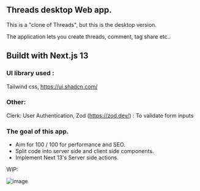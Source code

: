 ## Threads desktop Web app.
This is a "clone of Threads", but this is the desktop version. 

The application lets you create threads, comment, tag share etc.. 

## Buildt with Next.js 13

### UI library used :
Tailwind css,
https://ui.shadcn.com/

### Other:
Clerk: User Authentication,
Zod (https://zod.dev/) : To validate form inputs

### The goal of this app.

+ Aim for 100 / 100 for performance and SEO.
+ Split code into server side and client side components. 
+ Implement Next 13's Server side actions.


WIP: 

![image](https://github.com/msagerup/threads/assets/23620566/2bbf0232-79bf-47ed-a80e-3af0141c5cec)
